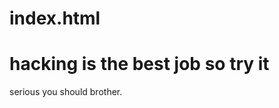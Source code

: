 # index.html
 <!DOCTYPE html>
<html>
<head>
<title>Page Title</title>
</head>
<body>

<h1>hacking is the best job so try it </h1>
<p>serious you should brother.</p>

</body>
</html> 
